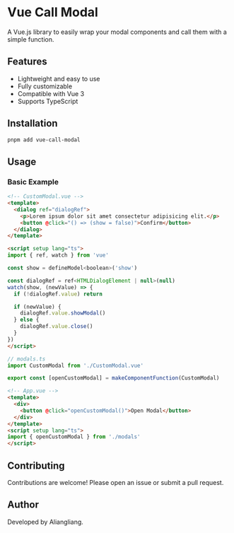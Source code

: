 # Vue Call Modal

A Vue.js library to easily wrap your modal components and call them with a simple function.

## Features

- Lightweight and easy to use
- Fully customizable
- Compatible with Vue 3
- Supports TypeScript

## Installation

```bash
pnpm add vue-call-modal
```

## Usage

### Basic Example

```html
<!-- CustomModal.vue -->
<template>
  <dialog ref="dialogRef">
    <p>Lorem ipsum dolor sit amet consectetur adipisicing elit.</p>
    <button @click="() => (show = false)">Confirm</button>
  </dialog>
</template>

<script setup lang="ts">
import { ref, watch } from 'vue'

const show = defineModel<boolean>('show')

const dialogRef = ref<HTMLDialogElement | null>(null)
watch(show, (newValue) => {
  if (!dialogRef.value) return

  if (newValue) {
    dialogRef.value.showModal()
  } else {
    dialogRef.value.close()
  }
})
</script>
```

```typescript
// modals.ts
import CustomModal from './CustomModal.vue'

export const [openCustomModal] = makeComponentFunction(CustomModal)
```

```html
<!-- App.vue -->
<template>
  <div>
    <button @click="openCustomModal()">Open Modal</button>
  </div>
</template>
<script setup lang="ts">
import { openCustomModal } from './modals'
</script>
```

## Contributing

Contributions are welcome! Please open an issue or submit a pull request.

## Author

Developed by Aliangliang.